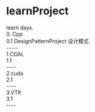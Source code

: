 # learnProject
learn days. </br>
0. Cpp</br>
0.1 DesignPatternProject 设计模式</br>
-----</br>
1.CGAL </br>
1.1 </br>
---- </br>
2.cuda </br>
2.1 </br>
---- </br>
3.VTK </br>
3.1 </br>
---- </br>
